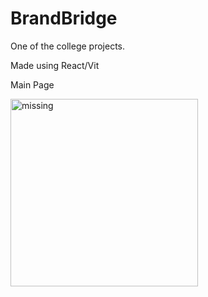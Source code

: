 # BrandBridge

One of the college projects.

Made using React/Vit

<p>Main Page</p>
<img src='https://github.com/user-attachments/assets/ebafda07-e215-45ed-a74f-6d2612c4ab34' alt='missing' width="300" />

